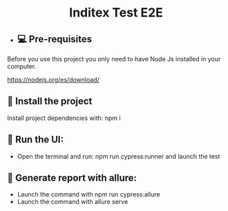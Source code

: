<h1 align="center" id="title">Inditex Test E2E</h1>

- ## 💻 Pre-requisites

Before you use this project you only need to have Node Js installed in your computer.

https://nodejs.org/es/download/


## 🚀 Install the project

Install project dependencies with: npm i

## 🚀 Run the UI: 
- Open the terminal and run: npm run cypress:runner and launch the test


## 🚀 Generate report with allure: 
- Launch the command with npm run cypress:allure
- Launch the command with allure serve 